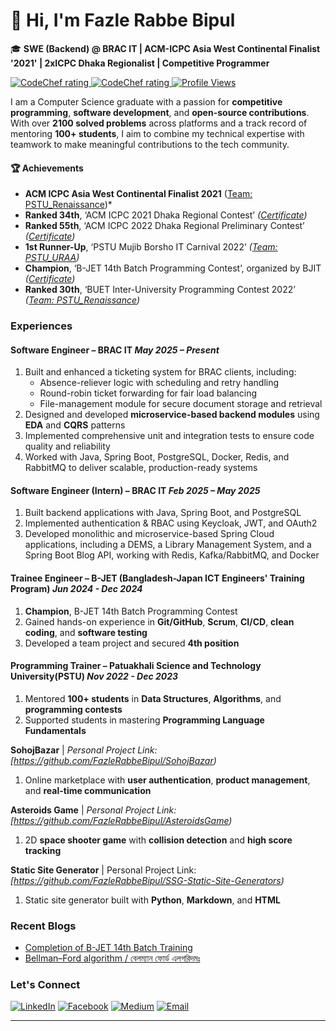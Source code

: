 # 👋 Hi, I'm Fazle Rabbe Bipul  

🎓 **SWE (Backend) @ BRAC IT | ACM-ICPC Asia West Continental Finalist '2021' | 2xICPC Dhaka Regionalist | Competitive Programmer**  

<p align="left">
  <a href="https://codeforces.com/profile/__FireBlade__">
    <img src="https://img.shields.io/badge/Codeforces-Rating%201439-Cyan" alt="CodeChef rating" />
  </a>
  <a href="https://www.codechef.com/users/bipul_15">
    <img src="https://img.shields.io/badge/CodeChef-Rating%201780-orange" alt="CodeChef rating" />
  </a>
  <a href="https://github.com/FazleRabbeBipul">
    <img src="https://komarev.com/ghpvc/?username=FazleRabbeBipul" alt="Profile Views" />
  </a>
</p>

I am a Computer Science graduate with a passion for **competitive programming**, **software development**, and **open-source contributions**. With over **2100 solved problems** across platforms and a track record of mentoring **100+ students**, I aim to combine my technical expertise with teamwork to make meaningful contributions to the tech community.  

#### 🏆 Achievements  
- **ACM ICPC Asia West Continental Finalist 2021** ([Team: PSTU_Renaissance](https://icpc.codedrills.io/contests/icpc-asia-west-continent-finals-2021/teams/26051))*  
- **Ranked 34th**, ‘ACM ICPC 2021 Dhaka Regional Contest’ *([Certificate](https://drive.google.com/file/d/1UaAdczPvCWPW5EmS3jPg0OhpBgSha6oi/view))*  
- **Ranked 55th**, ‘ACM ICPC 2022 Dhaka Regional Preliminary Contest’ *([Certificate](https://drive.google.com/file/d/1hsaiVMEbJ6VeaDZ1dDZUUGUHtiqK_g7N/view))*  
- **1st Runner-Up**, ‘PSTU Mujib Borsho IT Carnival 2022’ *([Team: PSTU_URAA](https://www.coderoj.com/c/pstu-intra-2022/arena/standings))*  
- **Champion**, ‘B-JET 14th Batch Programming Contest’, organized by BJIT *([Certificate](https://drive.google.com/file/d/1eSJPRXIeXKm6C92OwiHY_EPhn84cMh6x/view))*  
- **Ranked 30th**, ‘BUET Inter-University Programming Contest 2022’ *([Team: PSTU_Renaissance](https://toph.co/c/buet-inter-university-2022/standings))*  



### Experiences
 
#### **Software Engineer – BRAC IT**  *May 2025 – Present*
1. Built and enhanced a ticketing system for BRAC clients, including:
    - Absence-reliever logic with scheduling and retry handling  
    - Round-robin ticket forwarding for fair load balancing  
    - File-management module for secure document storage and retrieval  
3. Designed and developed **microservice-based backend modules** using **EDA** and **CQRS** patterns  
4. Implemented comprehensive unit and integration tests to ensure code quality and reliability  
5. Worked with Java, Spring Boot, PostgreSQL, Docker, Redis, and RabbitMQ to deliver scalable, production-ready systems

#### **Software Engineer (Intern) – BRAC IT**  *Feb 2025 – May 2025* 
1. Built backend applications with Java, Spring Boot, and PostgreSQL  
2. Implemented authentication & RBAC using Keycloak, JWT, and OAuth2  
3. Developed monolithic and microservice-based Spring Cloud applications, including a DEMS, a Library Management System, and a Spring Boot Blog API, working with Redis, Kafka/RabbitMQ, and Docker

#### **Trainee Engineer** – **B-JET (Bangladesh-Japan ICT Engineers' Training Program)**  *Jun 2024 - Dec 2024* 
1. **Champion**, B-JET 14th Batch Programming Contest
2. Gained hands-on experience in **Git/GitHub**, **Scrum**, **CI/CD**, **clean coding**, and **software testing**
3. Developed a team project and secured **4th position**  

#### **Programming Trainer** – **Patuakhali Science and Technology University(PSTU)**  *Nov 2022 - Dec 2023*
1. Mentored **100+ students** in **Data Structures**, **Algorithms**, and **programming contests**
2. Supported students in mastering **Programming Language Fundamentals**

**SohojBazar** |  _Personal Project Link:_  _[https://github.com/FazleRabbeBipul/SohojBazar)_ 
1. Online marketplace with **user authentication**, **product management**, and **real-time communication**

**Asteroids Game** | _Personal Project Link:_  _[https://github.com/FazleRabbeBipul/AsteroidsGame)_  
1. 2D **space shooter game** with **collision detection** and **high score tracking**

**Static Site Generator** | Personal Project Link: _[https://github.com/FazleRabbeBipul/SSG-Static-Site-Generators)_  
1. Static site generator built with **Python**, **Markdown**, and **HTML**


### Recent Blogs
- [Completion of B-JET 14th Batch Training](https://www.linkedin.com/posts/fazle-rabbe-bipul_bjet-ictengineering-professionalgrowth-activity-7278447079323000834-YASX?utm_source=social_share_send&utm_medium=member_desktop_web)
- [Bellman–Ford algorithm / বেলম্যান ফোর্ড এলগরিদমঃ](https://medium.com/@rabbecse1677/bellman-ford-algorithm-বেলম্যান-ফোর্ড-এলগরিদমঃ-e9a0ba0427c8)
  
### Let's Connect  
[![LinkedIn](https://img.shields.io/badge/LinkedIn-Connect-blue?style=flat-square&logo=linkedin)](https://linkedin.com/in/fazle-rabbe-bipul)  [![Facebook](https://img.shields.io/badge/Facebook-Profile-blue?style=flat-square&logo=facebook)](https://facebook.com/fazlerabbe.bipul.7/)  [![Medium](https://img.shields.io/badge/Medium-Blog-black?style=flat-square&logo=medium)](https://medium.com/@rabbecse1677)  [![Email](https://img.shields.io/badge/Gmail-Contact-red?style=flat-square&logo=gmail)](mailto:rabbecse1677@gmail.com)

---
